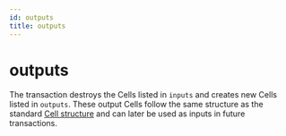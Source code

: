 ```yaml
---
id: outputs
title: outputs
---
```


# outputs

The transaction destroys the Cells listed in `inputs` and creates new Cells listed in `outputs`. These output Cells follow the same structure as the standard [Cell structure](<(/docs/tech-explanation/cell#cell-structure)>) and can later be used as inputs in future transactions.
